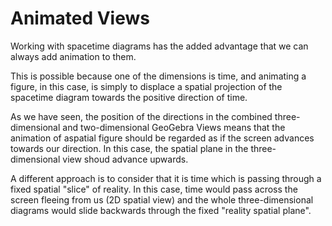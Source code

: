 # Animated Views

Working with spacetime diagrams has the added advantage that we can always add animation to them.

This is possible because one of the dimensions is time, and animating a figure, in this case, 
is simply to displace a spatial projection of the spacetime diagram towards the positive direction of time.

As we have seen, the position of the directions in the combined three-dimensional and two-dimensional GeoGebra Views
means that the animation of aspatial figure should be regarded as if the screen advances towards our direction. 
In this case, the spatial plane in the three-dimensional view shoud advance upwards.

A different approach is to consider that it is time which is passing through a fixed spatial "slice" of reality.
In this case, time would pass across the screen fleeing from us (2D spatial view) and the whole three-dimensional diagrams would slide backwards through the fixed "reality spatial plane".
